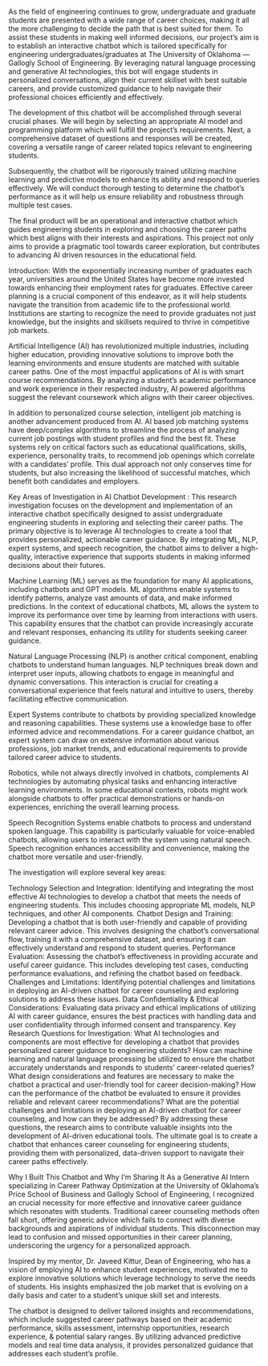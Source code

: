 As the field of engineering continues to grow, undergraduate and graduate students are presented with a wide range of career choices, making it all the more challenging to decide the path that is best suited for them. To assist these students in making well informed decisions, our project’s aim is to establish an interactive chatbot which is tailored specifically for engineering undergraduates/graduates at The University of Oklahoma — Gallogly School of Engineering. By leveraging natural language processing and generative AI technologies, this bot will engage students in personalized conversations, align their current skillset with best suitable careers, and provide customized guidance to help navigate their professional choices efficiently and effectively.

The development of this chatbot will be accomplished through several crucial phases. We will begin by selecting an appropriate AI model and programming platform which will fulfill the project’s requirements. Next, a comprehensive dataset of questions and responses will be created, covering a versatile range of career related topics relevant to engineering students.

Subsequently, the chatbot will be rigorously trained utilizing machine learning and predictive models to enhance its ability and respond to queries effectively. We will conduct thorough testing to determine the chatbot’s performance as it will help us ensure reliability and robustness through multiple test cases.

The final product will be an operational and interactive chatbot which guides engineering students in exploring and choosing the career paths which best aligns with their interests and aspirations. This project not only aims to provide a pragmatic tool towards career exploration, but contributes to advancing AI driven resources in the educational field.

Introduction:
With the exponentially increasing number of graduates each year, universities around the United States have become more invested towards enhancing their employment rates for graduates. Effective career planning is a crucial component of this endeavor, as it will help students navigate the transition from academic life to the professional world. Institutions are starting to recognize the need to provide graduates not just knowledge, but the insights and skillsets required to thrive in competitive job markets.

Artificial Intelligence (AI) has revolutionized multiple industries, including higher education, providing innovative solutions to improve both the learning environments and ensure students are matched with suitable career paths. One of the most impactful applications of AI is with smart course recommendations. By analyzing a student’s academic performance and work experience in their respected industry, AI powered algorithms suggest the relevant coursework which aligns with their career objectives.

In addition to personalized course selection, intelligent job matching is another advancement produced from AI. AI based job matching systems have deep/complex algorithms to streamline the process of analyzing current job postings with student profiles and find the best fit. These systems rely on critical factors such as educational qualifications, skills, experience, personality traits, to recommend job openings which correlate with a candidates’ profile. This dual approach not only conserves time for students, but also increasing the likelihood of successful matches, which benefit both candidates and employers.

Key Areas of Investigation in AI Chatbot Development :
This research investigation focuses on the development and implementation of an interactive chatbot specifically designed to assist undergraduate engineering students in exploring and selecting their career paths. The primary objective is to leverage AI technologies to create a tool that provides personalized, actionable career guidance. By integrating ML, NLP, expert systems, and speech recognition, the chatbot aims to deliver a high-quality, interactive experience that supports students in making informed decisions about their futures.

Machine Learning (ML) serves as the foundation for many AI applications, including chatbots and GPT models. ML algorithms enable systems to identify patterns, analyze vast amounts of data, and make informed predictions. In the context of educational chatbots, ML allows the system to improve its performance over time by learning from interactions with users. This capability ensures that the chatbot can provide increasingly accurate and relevant responses, enhancing its utility for students seeking career guidance.

Natural Language Processing (NLP) is another critical component, enabling chatbots to understand human languages. NLP techniques break down and interpret user inputs, allowing chatbots to engage in meaningful and dynamic conversations. This interaction is crucial for creating a conversational experience that feels natural and intuitive to users, thereby facilitating effective communication.

Expert Systems contribute to chatbots by providing specialized knowledge and reasoning capabilities. These systems use a knowledge base to offer informed advice and recommendations. For a career guidance chatbot, an expert system can draw on extensive information about various professions, job market trends, and educational requirements to provide tailored career advice to students.

Robotics, while not always directly involved in chatbots, complements AI technologies by automating physical tasks and enhancing interactive learning environments. In some educational contexts, robots might work alongside chatbots to offer practical demonstrations or hands-on experiences, enriching the overall learning process.

Speech Recognition Systems enable chatbots to process and understand spoken language. This capability is particularly valuable for voice-enabled chatbots, allowing users to interact with the system using natural speech. Speech recognition enhances accessibility and convenience, making the chatbot more versatile and user-friendly.

The investigation will explore several key areas:

Technology Selection and Integration: Identifying and integrating the most effective AI technologies to develop a chatbot that meets the needs of engineering students. This includes choosing appropriate ML models, NLP techniques, and other AI components.
Chatbot Design and Training: Developing a chatbot that is both user-friendly and capable of providing relevant career advice. This involves designing the chatbot’s conversational flow, training it with a comprehensive dataset, and ensuring it can effectively understand and respond to student queries.
Performance Evaluation: Assessing the chatbot’s effectiveness in providing accurate and useful career guidance. This includes developing test cases, conducting performance evaluations, and refining the chatbot based on feedback.
Challenges and Limitations: Identifying potential challenges and limitations in deploying an AI-driven chatbot for career counseling and exploring solutions to address these issues.
Data Confidentiality & Ethical Considerations: Evaluating data privacy and ethical implications of utilizing AI with career guidance, ensures the best practices with handling data and user confidentiality through informed consent and transparency.
Key Research Questions for Investigation:
What AI technologies and components are most effective for developing a chatbot that provides personalized career guidance to engineering students?
How can machine learning and natural language processing be utilized to ensure the chatbot accurately understands and responds to students’ career-related queries?
What design considerations and features are necessary to make the chatbot a practical and user-friendly tool for career decision-making?
How can the performance of the chatbot be evaluated to ensure it provides reliable and relevant career recommendations?
What are the potential challenges and limitations in deploying an AI-driven chatbot for career counseling, and how can they be addressed?
By addressing these questions, the research aims to contribute valuable insights into the development of AI-driven educational tools. The ultimate goal is to create a chatbot that enhances career counseling for engineering students, providing them with personalized, data-driven support to navigate their career paths effectively.

Why I Built This Chatbot and Why I’m Sharing It
As a Generative AI Intern specializing in Career Pathway Optimization at the University of Oklahoma’s Price School of Business and Gallogly School of Engineering, I recognized an crucial necessity for more effective and innovative career guidance which resonates with students. Traditional career counseling methods often fall short, offering generic advice which fails to connect with diverse backgrounds and aspirations of individual students. This disconnection may lead to confusion and missed opportunities in their career planning, underscoring the urgency for a personalized approach.

Inspired by my mentor, Dr. Javeed Kittur, Dean of Engineering, who has a vision of employing AI to enhance student experiences, motivated me to explore innovative solutions which leverage technology to serve the needs of students. His insights emphasized the job market that is evolving on a daily basis and cater to a student’s unique skill set and interests.

The chatbot is designed to deliver tailored insights and recommendations, which include suggested career pathways based on their academic performance, skills assessment, internship opportunities, research experience, & potential salary ranges. By utilizing advanced predictive models and real time data analysis, it provides personalized guidance that addresses each student’s profile.



